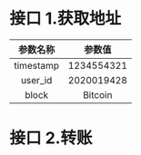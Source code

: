 接口 1.获取地址
====
|参数名称|参数值|
| :---: | :--: |
|timestamp|1234554321|
|user_id|2020019428|
|block|Bitcoin|

接口 2.转账
====
